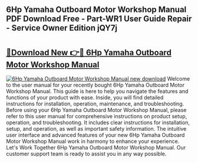 ## 6Hp Yamaha Outboard Motor Workshop Manual PDF Download Free - Part-WR1 User Guide Repair - Service Owner Edition jQY7j

# <h2><a href="http://bc65505.oget.top/?id=6Hp+Yamaha+Outboard+Motor+Workshop+Manual">🔗Download New 👉🔴 6Hp Yamaha Outboard Motor Workshop Manual</a></h2>

[![6Hp Yamaha Outboard Motor Workshop Manual new download](https://i.imgur.com/5g1atiW.png)](http://bc65505.oget.top/?id=6Hp+Yamaha+Outboard+Motor+Workshop+Manual)
Welcome to the user manual for your recently bought 6Hp Yamaha Outboard Motor Workshop Manual. This guide is here to help you navigate the features and functions of your product with ease. Inside, you will find detailed instructions for installation, operation, maintenance, and troubleshooting. Before using your 6Hp Yamaha Outboard Motor Workshop Manual, please refer to this user manual for comprehensive instructions on product setup, operation, and troubleshooting. It includes clear instructions for installation, setup, and operation, as well as important safety information. The intuitive user interface and advanced features of your new 6Hp Yamaha Outboard Motor Workshop Manual work in harmony to enhance your experience. Let's Work Together 6Hp Yamaha Outboard Motor Workshop Manual. Our customer support team is ready to assist you in any way possible.
